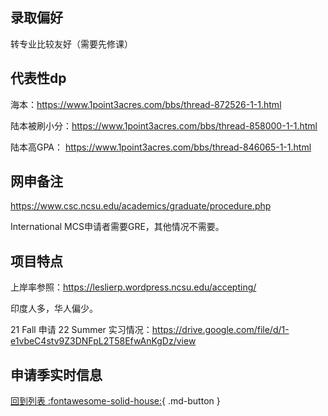 ## 录取偏好

转专业比较友好（需要先修课）

## 代表性dp

海本：https://www.1point3acres.com/bbs/thread-872526-1-1.html

陆本被刷小分：https://www.1point3acres.com/bbs/thread-858000-1-1.html

陆本高GPA： https://www.1point3acres.com/bbs/thread-846065-1-1.html

## 网申备注

https://www.csc.ncsu.edu/academics/graduate/procedure.php

International MCS申请者需要GRE，其他情况不需要。

## 项目特点

上岸率参照：https://leslierp.wordpress.ncsu.edu/accepting/

印度人多，华人偏少。

21 Fall 申请 22 Summer 实习情况：https://drive.google.com/file/d/1-e1vbeC4stv9Z3DNFpL2T58EfwAnKgDz/view

## 申请季实时信息

[回到列表 :fontawesome-solid-house:](选校梯度.md){ .md-button }
